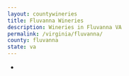 ```yaml
---
layout: countywineries
title: Fluvanna Wineries
description: Wineries in Fluvanna VA
permalink: /virginia/fluvanna/
county: fluvanna
state: va
---
```

-
